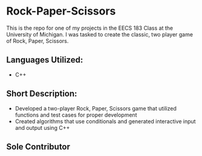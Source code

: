 # Rock-Paper-Scissors

This is the repo for one of my projects in the EECS 183 Class at the University of Michigan. I was tasked to create the classic, two player game of Rock, Paper, Scissors.

## Languages Utilized:
- C++

## Short Description:
- Developed a two-player Rock, Paper, Scissors game that utilized functions and test cases for proper development
- Created algorithms that use conditionals and generated interactive input and output using C++

## Sole Contributor
